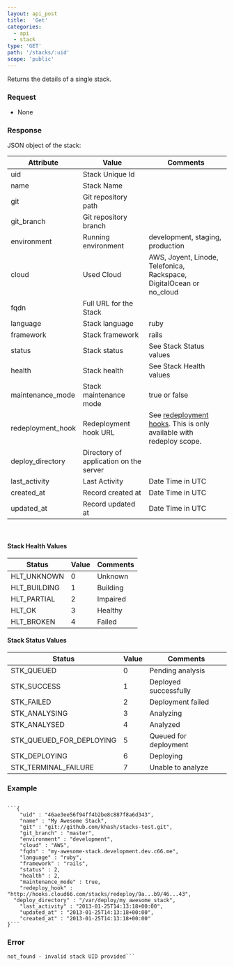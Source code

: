 ```yaml
---
layout: api_post
title:  'Get'
categories:
  - api
  - stack
type: 'GET'
path: '/stacks/:uid'
scope: 'public'
---
```


Returns the details of a single stack.

### Request

* None

### Response

JSON object of the stack:

<table class="table table-bordered table-striped">
	<thead>
		<tr>
			<th>Attribute</th>
			<th>Value</th>
			<th>Comments</th>
		</tr>
  </thead>
	<tbody>
		<tr><td>uid</td><td>Stack Unique Id</td><td></td></tr>
		<tr><td>name</td><td>Stack Name</td><td></td></tr>
		<tr><td>git</td><td>Git repository path</td><td></td></tr>
		<tr><td>git_branch</td><td>Git repository branch</td><td></td></tr>
		<tr><td>environment</td><td>Running environment</td><td>development, staging, production</td></tr>
		<tr><td>cloud</td><td>Used Cloud</td><td>AWS, Joyent, Linode, Telefonica, Rackspace, DigitalOcean or no_cloud</td></tr>
		<tr><td>fqdn</td><td>Full URL for the Stack</td><td></td></tr>
		<tr><td>language</td><td>Stack language</td><td>ruby</td></tr>
		<tr><td>framework</td><td>Stack framework</td><td>rails</td></tr>
		<tr><td>status</td><td>Stack status</td><td>See Stack Status values</td></tr>
		<tr><td>health</td><td>Stack health</td><td>See Stack Health values</td></tr>
		<tr><td>maintenance_mode</td><td>Stack maintenance mode</td><td>true or false</td></tr>
		<tr><td>redeployment_hook</td><td>Redeployment hook URL</td><td>See <a href='/stack-features/redeployment-hook.html'>redeployment hooks</a>. This is only available with redeploy scope.</td></tr>
    <tr><td>deploy_directory</td><td>Directory of application on the server</td><td></td></tr>
		<tr><td>last_activity</td><td>Last Activity</td><td>Date Time in UTC</td></tr>
		<tr><td>created_at</td><td>Record created at</td><td>Date Time in UTC</td></tr>
		<tr><td>updated_at</td><td>Record updated at</td><td>Date Time in UTC</td></tr>
	</tbody>
</table>
<br/>

#### Stack Health Values

<table class="table table-bordered table-striped">
	<thead>
		<tr>
			<th>Status</th>
			<th>Value</th>
			<th>Comments</th>
		</tr>
		<tbody>
			<tr><td>HLT_UNKNOWN</td><td>0</td><td>Unknown</td></tr>
			<tr><td>HLT_BUILDING</td><td>1</td><td>Building</td></tr>
			<tr><td>HLT_PARTIAL</td><td>2</td><td>Impaired</td></tr>
			<tr><td>HLT_OK</td><td>3</td><td>Healthy</td></tr>
			<tr><td>HLT_BROKEN</td><td>4</td><td>Failed</td></tr>
		</tbody>
	</thead>
</table>

#### Stack Status Values

<table class="table table-bordered table-striped">
	<thead>
		<tr>
			<th>Status</th>
			<th>Value</th>
			<th>Comments</th>
		</tr>
		<tbody>
			<tr><td>STK_QUEUED</td><td>0</td><td>Pending analysis</td></tr>
			<tr><td>STK_SUCCESS</td><td>1</td><td>Deployed successfully</td></tr>
			<tr><td>STK_FAILED</td><td>2</td><td>Deployment failed</td></tr>
			<tr><td>STK_ANALYSING</td><td>3</td><td>Analyzing</td></tr>
			<tr><td>STK_ANALYSED</td><td>4</td><td>Analyzed</td></tr>
			<tr><td>STK_QUEUED_FOR_DEPLOYING</td><td>5</td><td>Queued for deployment</td></tr>
			<tr><td>STK_DEPLOYING</td><td>6</td><td>Deploying</td></tr>
			<tr><td>STK_TERMINAL_FAILURE</td><td>7</td><td>Unable to analyze</td></tr>
		</tbody>
	</thead>
</table>


### Example
<code class="inline-code">
```{
	"uid" : "46ae3ee56f94ff4b2be8c887f8a6d343",
	"name" : "My Awesome Stack",
	"git" : "git://github.com/khash/stacks-test.git",
	"git_branch" : "master",
	"environment" : "development",
	"cloud" : "AWS",
	"fqdn" : "my-awesome-stack.development.dev.c66.me",
	"language" : "ruby",
	"framework" : "rails",
	"status" : 2,
	"health" : 2,
	"maintenance_mode" : true,
	"redeploy_hook" : "http://hooks.cloud66.com/stacks/redeploy/9a...b9/46...43",
  "deploy_directory" : "/var/deploy/my_awesome_stack",
	"last_activity" : "2013-01-25T14:13:18+00:00",
	"updated_at" : "2013-01-25T14:13:18+00:00",
	"created_at" : "2013-01-25T14:13:18+00:00"
}```
</code>

### Error

```bad_request - no stack UID provided
not_found - invalid stack UID provided```
